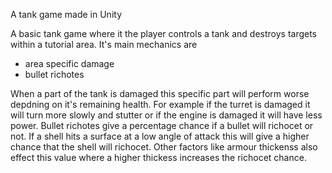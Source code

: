 A tank game made in Unity

A basic tank game where it the player controls a tank and destroys targets within a tutorial area. 
It's main mechanics are 
- area specific damage
- bullet richotes
  
When a part of the tank is damaged this specific part will perform worse depdning on it's remaining health.
For example if the turret is damaged it will turn more slowly and stutter or if the engine is damaged it will
have less power. Bullet richotes give a percentage chance if a bullet will richocet or not. If a shell hits a 
surface at a low angle of attack this will give a higher chance that the shell will richocet. Other factors
like armour thickenss also effect this value where a higher thickess increases the richocet chance.
